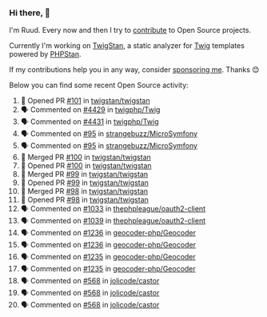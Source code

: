 ### Hi there, 👋

I'm Ruud. Every now and then I try to [contribute](https://github.com/pulls?q=+is%3Apr+author%3Aruudk+archived%3Afalse+is%3Apublic+) to Open Source projects.

Currently I'm working on [TwigStan](https://github.com/twigstan), a static analyzer for [Twig](https://twig.symfony.com/) templates powered by [PHPStan](https://phpstan.org/).

If my contributions help you in any way, consider [sponsoring me](https://github.com/sponsors/ruudk). Thanks 😊

Below you can find some recent Open Source activity:

<!--START_SECTION:activity-->
1. 💪 Opened PR [#101](https://github.com/twigstan/twigstan/pull/101) in [twigstan/twigstan](https://github.com/twigstan/twigstan)
2. 🗣 Commented on [#4429](https://github.com/twigphp/Twig/pull/4429#issuecomment-2482049914) in [twigphp/Twig](https://github.com/twigphp/Twig)
3. 🗣 Commented on [#4431](https://github.com/twigphp/Twig/pull/4431#issuecomment-2482048854) in [twigphp/Twig](https://github.com/twigphp/Twig)
4. 🗣 Commented on [#95](https://github.com/strangebuzz/MicroSymfony/pull/95#issuecomment-2481394446) in [strangebuzz/MicroSymfony](https://github.com/strangebuzz/MicroSymfony)
5. 🗣 Commented on [#95](https://github.com/strangebuzz/MicroSymfony/pull/95#issuecomment-2481394212) in [strangebuzz/MicroSymfony](https://github.com/strangebuzz/MicroSymfony)
6. 🎉 Merged PR [#100](https://github.com/twigstan/twigstan/pull/100) in [twigstan/twigstan](https://github.com/twigstan/twigstan)
7. 💪 Opened PR [#100](https://github.com/twigstan/twigstan/pull/100) in [twigstan/twigstan](https://github.com/twigstan/twigstan)
8. 🎉 Merged PR [#99](https://github.com/twigstan/twigstan/pull/99) in [twigstan/twigstan](https://github.com/twigstan/twigstan)
9. 💪 Opened PR [#99](https://github.com/twigstan/twigstan/pull/99) in [twigstan/twigstan](https://github.com/twigstan/twigstan)
10. 🎉 Merged PR [#98](https://github.com/twigstan/twigstan/pull/98) in [twigstan/twigstan](https://github.com/twigstan/twigstan)
11. 💪 Opened PR [#98](https://github.com/twigstan/twigstan/pull/98) in [twigstan/twigstan](https://github.com/twigstan/twigstan)
12. 🗣 Commented on [#1033](https://github.com/thephpleague/oauth2-client/pull/1033#issuecomment-2478150955) in [thephpleague/oauth2-client](https://github.com/thephpleague/oauth2-client)
13. 🗣 Commented on [#1039](https://github.com/thephpleague/oauth2-client/pull/1039#issuecomment-2478150195) in [thephpleague/oauth2-client](https://github.com/thephpleague/oauth2-client)
14. 🗣 Commented on [#1236](https://github.com/geocoder-php/Geocoder/pull/1236#issuecomment-2476141542) in [geocoder-php/Geocoder](https://github.com/geocoder-php/Geocoder)
15. 🗣 Commented on [#1236](https://github.com/geocoder-php/Geocoder/pull/1236#issuecomment-2476120418) in [geocoder-php/Geocoder](https://github.com/geocoder-php/Geocoder)
16. 🗣 Commented on [#1235](https://github.com/geocoder-php/Geocoder/pull/1235#issuecomment-2475835297) in [geocoder-php/Geocoder](https://github.com/geocoder-php/Geocoder)
17. 🗣 Commented on [#1235](https://github.com/geocoder-php/Geocoder/pull/1235#issuecomment-2475779766) in [geocoder-php/Geocoder](https://github.com/geocoder-php/Geocoder)
18. 🗣 Commented on [#568](https://github.com/jolicode/castor/issues/568#issuecomment-2473865452) in [jolicode/castor](https://github.com/jolicode/castor)
19. 🗣 Commented on [#568](https://github.com/jolicode/castor/issues/568#issuecomment-2473864183) in [jolicode/castor](https://github.com/jolicode/castor)
20. 🗣 Commented on [#568](https://github.com/jolicode/castor/issues/568#issuecomment-2473841558) in [jolicode/castor](https://github.com/jolicode/castor)
<!--END_SECTION:activity-->
